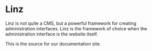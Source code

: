 # Linz

Linz is not quite a CMS, but a powerful framework for creating administration interfaces. Linz is the framework of choice when the administration interface is the website itself.

This is the source for our documentation site.
